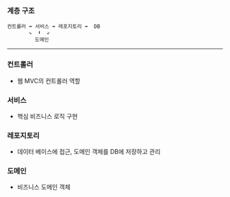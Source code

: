 ### 계층 구조
```
컨트롤러 ➡ 서비스 ➡ 레포지토리 ➡  DB
       ↘  ⬇  ↙ ️ 
         도메인
```

--- 

### 컨트롤러
- 웹 MVC의 컨트롤러 역할

### 서비스
- 핵심 비즈니스 로직 구현

### 레포지토리
- 데이터 베이스에 접근, 도메인 객체를 DB에 저장하고 관리

### 도메인
- 비즈니스 도메인 객체
